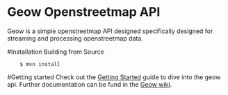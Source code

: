 Geow Openstreetmap API
======================

Geow is a simple openstreetmap API designed specifically designed for streaming and processing openstreetmap data.


#Installation
Building from Source

        $ mvn install

#Getting started
Check out the [Getting Started](http://github.com/jansonhanson/geow/wiki/Getting-started) guide to dive into the geow api. Further documentation can be fund in the [Geow wiki](http://github.com/jansonhanson/geow/wiki).
